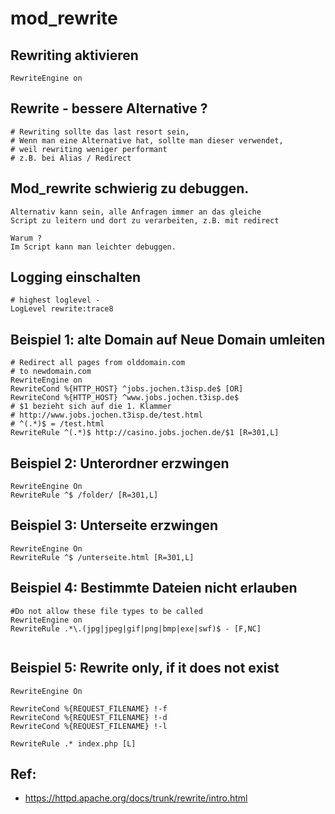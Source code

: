 # mod_rewrite 


## Rewriting aktivieren

```
RewriteEngine on 
```

## Rewrite - bessere Alternative ? 

```
# Rewriting sollte das last resort sein,
# Wenn man eine Alternative hat, sollte man dieser verwendet,
# weil rewriting weniger performant 
# z.B. bei Alias / Redirect 

```

## Mod_rewrite schwierig zu debuggen.

```
Alternativ kann sein, alle Anfragen immer an das gleiche 
Script zu leitern und dort zu verarbeiten, z.B. mit redirect

Warum ?
Im Script kann man leichter debuggen. 

```

## Logging einschalten 

```
# highest loglevel -
LogLevel rewrite:trace8
```
## Beispiel 1: alte Domain auf Neue Domain umleiten

```
# Redirect all pages from olddomain.com
# to newdomain.com
RewriteEngine on
RewriteCond %{HTTP_HOST} ^jobs.jochen.t3isp.de$ [OR]
RewriteCond %{HTTP_HOST} ^www.jobs.jochen.t3isp.de$
# $1 bezieht sich auf die 1. Klammer
# http://www.jobs.jochen.t3isp.de/test.html 
# ^(.*)$ = /test.html
RewriteRule ^(.*)$ http://casino.jobs.jochen.de/$1 [R=301,L]

```
## Beispiel 2: Unterordner erzwingen 

```
RewriteEngine On
RewriteRule ^$ /folder/ [R=301,L]

```

## Beispiel 3: Unterseite erzwingen

```
RewriteEngine On
RewriteRule ^$ /unterseite.html [R=301,L]
```

## Beispiel 4: Bestimmte Dateien nicht erlauben

```
#Do not allow these file types to be called
RewriteEngine on
RewriteRule .*\.(jpg|jpeg|gif|png|bmp|exe|swf)$ - [F,NC]


```

## Beispiel 5: Rewrite only, if it does not exist 

```
RewriteEngine On

RewriteCond %{REQUEST_FILENAME} !-f
RewriteCond %{REQUEST_FILENAME} !-d
RewriteCond %{REQUEST_FILENAME} !-l

RewriteRule .* index.php [L]
```


## Ref: 

  * https://httpd.apache.org/docs/trunk/rewrite/intro.html
